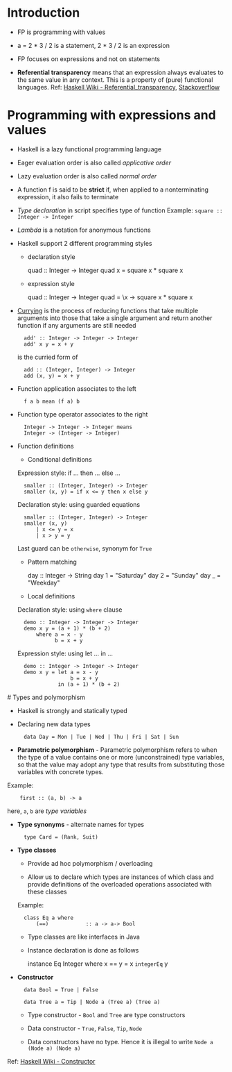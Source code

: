 # Introduction

* FP is programming with values

* a = 2 * 3 / 2 is a statement, 2 * 3 / 2 is an expression

* FP focuses on expressions and not on statements

* __Referential transparency__ means that an expression always evaluates to the same value in any context. This is a 
property of (pure) functional languages. 
Ref: [Haskell Wiki - Referential_transparency](https://wiki.haskell.org/Referential_transparency),
[Stackoverflow](http://stackoverflow.com/questions/210835/what-is-referential-transparency)

# Programming with expressions and values

* Haskell is a lazy functional programming language

* Eager evaluation order is also called _applicative order_

* Lazy evaluation order is also called _normal order_

* A function f is said to be __strict__ if, when applied to a nonterminating expression, it also fails to terminate

* _Type declaration_ in script specifies type of function
Example: `square :: Integer -> Integer`

* _Lambda_ is a notation for anonymous functions

* Haskell support 2 different programming styles
    * declaration style
        
        quad :: Integer -> Integer
        quad x = square x * square x
        
    * expression style

        quad :: Integer -> Integer
        quad = \x -> square x * square x
        
* [Currying](https://wiki.haskell.org/Currying) is the process of reducing functions that take multiple arguments into 
those that take a single argument and return another function if any arguments are still needed

        add' :: Integer -> Integer -> Integer
        add' x y = x + y
    
    is the curried form of
    
        add :: (Integer, Integer) -> Integer
        add (x, y) = x + y
        
* Function application associates to the left

        f a b mean (f a) b
        
* Function type operator associates to the right
        
        Integer -> Integer -> Integer means
        Integer -> (Integer -> Integer)
        
* Function definitions
    
    * Conditional definitions
    
    Expression style: if ... then ... else ...
    
        smaller :: (Integer, Integer) -> Integer
        smaller (x, y) = if x <= y then x else y

    Declaration style: using guarded equations
     
        smaller :: (Integer, Integer) -> Integer
        smaller (x, y)
            | x <= y = x
            | x > y = y
            
    Last guard can be `otherwise`, synonym for `True`            
                                        
    * Pattern matching
    
        day :: Integer -> String
        day 1 = "Saturday"
        day 2 = "Sunday"
        day _ = "Weekday"
            
    * Local definitions
    
    
    Declaration style: using `where` clause
    
        demo :: Integer -> Integer -> Integer
        demo x y = (a + 1) * (b + 2)
            where a = x - y
                  b = x + y
                    
    Expression style: using let ... in ...
                    
        demo :: Integer -> Integer -> Integer
        demo x y = let a = x - y
                       b = x + y
                   in (a + 1) * (b + 2)
                       
# Types and polymorphism
    
* Haskell is strongly and statically typed

* Declaring new data types

        data Day = Mon | Tue | Wed | Thu | Fri | Sat | Sun 

* __Parametric polymorphism__ - Parametric polymorphism refers to when the type of a value contains one or more 
(unconstrained) type variables, so that the value may adopt any type that results from substituting those 
variables with concrete types.

Example:

        first :: (a, b) -> a
        
here, `a`, `b` are _type variables_     

* __Type synonyms__ - alternate names for types

        type Card = (Rank, Suit)
        
* __Type classes__
    
    * Provide ad hoc polymorphism / overloading
    
    * Allow us to declare which types are instances of which class and provide definitions of the overloaded operations
    associated with these classes
    
    Example:
    
        class Eq a where
            (==)            :: a -> a-> Bool
                
    * Type classes are like interfaces in Java
                    
    * Instance declaration is done as follows
                        
        instance Eq Integer where
            x == y = x `integerEq` y
            
* __Constructor__

        data Bool = True | False
        
        data Tree a = Tip | Node a (Tree a) (Tree a)

    * Type constructor - `Bool` and `Tree` are type constructors        
    
    * Data constructor - `True`, `False`, `Tip`, `Node`
     
    * Data constructors have no type. Hence it is illegal to write `Node a (Node a) (Node a)`
    
Ref: [Haskell Wiki - Constructor](https://wiki.haskell.org/Constructor)    

    
        
    
    
    
                       
    

